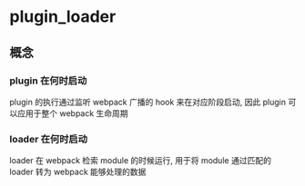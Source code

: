 # plugin_loader

## 概念

### plugin 在何时启动

plugin 的执行通过监听 webpack 广播的 hook 来在对应阶段启动, 因此 plugin 可以应用于整个 webpack 生命周期

### loader 在何时启动

loader 在 webpack 检索 module 的时候运行, 用于将 module 通过匹配的 loader 转为 webpack 能够处理的数据


